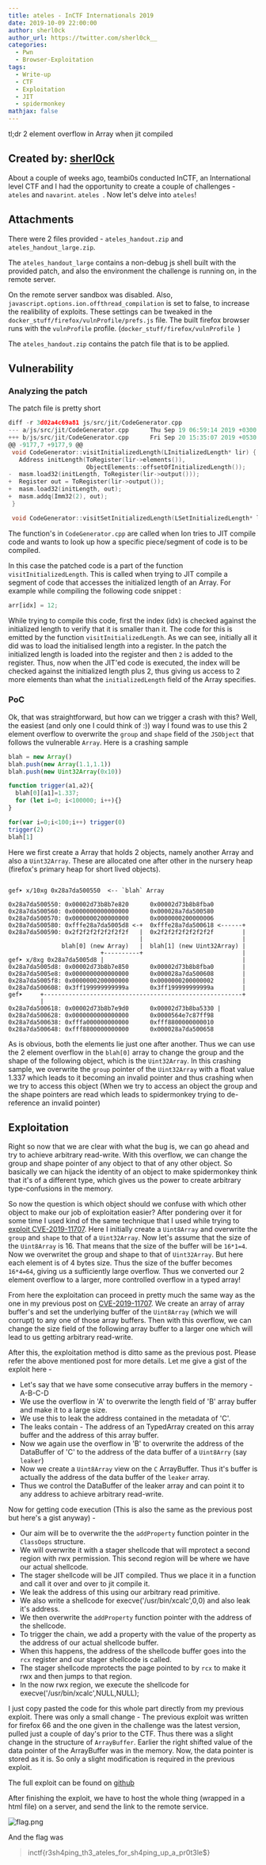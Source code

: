 ```yaml
---
title: ateles - InCTF Internationals 2019 
date: 2019-10-09 22:00:00
author: sherl0ck
author_url: https://twitter.com/sherl0ck__
categories:
  - Pwn
  - Browser-Exploitation
tags:
  - Write-up
  - CTF
  - Exploitation
  - JIT
  - spidermonkey
mathjax: false
---
```


tl;dr 2 element overflow in Array when jit compiled

<!--more-->

## Created by: [sherl0ck](https://twitter.com/sherl0ck__)

About a couple of weeks ago, teambi0s conducted InCTF, an International level CTF and I had the opportunity to create a couple of challenges - `ateles` and `navarint`. `ateles `. Now let's delve into `ateles`!

## Attachments

There were 2 files provided - `ateles_handout.zip` and `ateles_handout_large.zip`.

The `ateles_handout_large` contains a non-debug js shell built with the provided patch, and also the environment the challenge is running on, in the remote server.

On the remote server sandbox was disabled. Also, `javascript.options.ion.offthread_compilation` is set to false, to increase the realibility of exploits. These settings can be tweaked in the `docker_stuff/firefox/vulnProfile/prefs.js` file. The built firefox browser runs with the `vulnProfile` profile. (`docker_stuff/firefox/vulnProfile
`)

The `ateles_handout.zip` contains the patch file that is to be applied.

## Vulnerability

### Analyzing the patch

The patch file is pretty short

```c
diff -r 3d02a4c69a81 js/src/jit/CodeGenerator.cpp
--- a/js/src/jit/CodeGenerator.cpp      Thu Sep 19 06:59:14 2019 +0300
+++ b/js/src/jit/CodeGenerator.cpp      Fri Sep 20 15:35:07 2019 +0530
@@ -9177,7 +9177,9 @@
 void CodeGenerator::visitInitializedLength(LInitializedLength* lir) {
   Address initLength(ToRegister(lir->elements()),
                      ObjectElements::offsetOfInitializedLength());
-  masm.load32(initLength, ToRegister(lir->output()));
+  Register out = ToRegister(lir->output());
+  masm.load32(initLength, out);
+  masm.addq(Imm32(2), out);
 }

 void CodeGenerator::visitSetInitializedLength(LSetInitializedLength* lir) {
```

The function's in `CodeGenerator.cpp` are called when Ion tries to JIT compile code and wants to look up how a specific piece/segment of code is to be compiled.

In this case the patched code is a part of the function `visitInitializedLength`. This is called when trying to JIT compile a segment of code that accesses the initialized length of an Array. For example while compiling the following code snippet :

```js
arr[idx] = 12;
```

While trying to compile this code, first the index (idx) is checked against the initialized length to verify that it is smaller than it. The code for this is emitted by the function `visitInitializedLength`. As we can see, initially all it did was to load the initialised length into a register. In the patch the initialized length is loaded into the register and then `2` is added to the register. Thus, now when the JIT'ed code is executed, the index will be checked against the initialized length plus 2, thus giving us access to 2 more elements than what the `initializedLength` field of the Array specifies.

### PoC

Ok, that was straightforward, but how can we trigger a crash with this? Well, the easiest (and only one I could think of :)) way I found was to use this 2 element overflow to overwrite the `group` and `shape` field of the `JSObject` that follows the vulnerable `Array`. Here is a crashing sample

```js
blah = new Array()
blah.push(new Array(1.1,1.1))
blah.push(new Uint32Array(0x10))

function trigger(a1,a2){
  blah[0][a1]=1.337;
  for (let i=0; i<100000; i++){}
}

for(var i=0;i<100;i++) trigger(0)
trigger(2)
blah[1]
```

Here we first create a Array that holds 2 objects, namely another Array and also a `Uint32Array`. These are allocated one after other in the nursery heap (firefox's primary heap for short lived objects).

```shell

gef➤ x/10xg 0x28a7da500550  <-- `blah` Array

0x28a7da500550: 0x00002d73b8b7e820      0x00002d73b8b8fba0
0x28a7da500560: 0x0000000000000000      0x000028a7da500580
0x28a7da500570: 0x0000000200000000      0x0000000200000006
0x28a7da500580: 0xfffe28a7da5005d8 <-+  0xfffe28a7da500618 <------+
0x28a7da500590: 0x2f2f2f2f2f2f2f2f   |  0x2f2f2f2f2f2f2f2f        |
                                     |                            |
               blah[0] (new Array)   |  blah[1] (new Uint32Array) |
                          +----------+                            |
gef➤ x/8xg 0x28a7da5005d8 |                                       |
0x28a7da5005d8: 0x00002d73b8b7e850      0x00002d73b8b8fba0        |
0x28a7da5005e8: 0x0000000000000000      0x000028a7da500608        |
0x28a7da5005f8: 0x0000000200000000      0x0000000200000002        |
0x28a7da500608: 0x3ff199999999999a      0x3ff199999999999a        |
gef➤     +--------------------------------------------------------+
         |
0x28a7da500618: 0x00002d73b8b7e9d0      0x00002d73b8ba5330 |
0x28a7da500628: 0x0000000000000000      0x0000564e7c87ff98
0x28a7da500638: 0xfffa000000000000      0xfff8800000000010
0x28a7da500648: 0xfff8800000000000      0x000028a7da500658
```

As is obvious, both the elements lie just one after another. Thus we can use the 2 element overflow in the `blah[0]` array to change the group and the shape of the following object, which is the `Uint32Array`. In this crashing sample, we overwrite the `group` pointer of the `Uint32Array` with a float value 1.337 which leads to it becoming an invalid pointer and thus crashing when we try to access this object (When we try to access an object the group and the shape pointers are read which leads to spidermonkey trying to de-reference an invalid pointer)

## Exploitation

Right so now that we are clear with what the bug is, we can go ahead and try to achieve arbitrary read-write. With this overflow, we can change the group and shape pointer of any object to that of any other object. So basically we can hijack the identity of an object to make spidermonkey think that it's of a different type, which gives us the power to create arbitrary type-confusions in the memory.

So now the question is which object should we confuse with which other object to make our job of exploitation easier? After pondering over it for some time I used kind of the same technique that I used while trying to [exploit CVE-2019-11707](https://vigneshsrao.github.io/writeup/). Here I initially create a `Uint8Array` and overwrite the `group` and `shape` to that of a `Uint32Array`. Now let's assume that the size of the `Uint8Array` is 16. That means that the size of the buffer will be `16*1=4`. Now we overwritet the group and shape to that of `Uint32Array`. But here each element is of 4 bytes size. Thus the size of the buffer becomes `16*4=64`, giving us a sufficiently large overflow. Thus we converted our 2 element overflow to a larger, more controlled overflow in a typed array!

From here the exploitation can proceed in pretty much the same way as the one in my previous post on [CVE-2019-11707](https://vigneshsrao.github.io/writeup/#confusing-uint8array-and-uint32array). We create an array of array buffer's and set the underlying buffer of the `Uint8Array` (which we will corrupt) to any one of those array buffers. Then with this overflow, we can change the size field of the following array buffer to a larger one which will lead to us getting arbitrary read-write.

After this, the exploitation method is ditto same as the previous post. Please refer the above mentioned post for more details. Let me give a gist of the exploit here -

* Let's say that we have some consecutive array buffers in the memory - A-B-C-D
* We use the overflow in 'A' to overwrite the length field of 'B' array buffer and make it to a large size.
* We use this to leak the address contained in the metadata of 'C'.
* The leaks contain - The address of an TypedArray created on this array buffer and the address of this array buffer.
* Now we again use the overflow in 'B' to overwrite the address of the DataBuffer of 'C' to the address of the data buffer of a `Uint8Arry` (say `leaker`)
* Now we create a `Uint8Array` view on the `C` ArrayBuffer. Thus it's buffer is actually the address of the data buffer of the `leaker` array.
* Thus we control the DataBuffer of the leaker array and can point it to any address to achieve arbitrary read-write.

Now for getting code execution (This is also the same as the previous post but here's a gist anyway) -

* Our aim will be to overwrite the the `addProperty` function pointer in the `ClassOops` structure.
* We will overwrite it with a stager shellcode that will mprotect a second region with rwx permission. This second region will be where we have our actual shellcode.
* The stager shellcode will be JIT compiled. Thus we place it in a function and call it over and over to jit compile it.
* We leak the address of this using our arbitrary read primitive.
* We also write a shellcode for execve('/usr/bin/xcalc',0,0) and also leak it's address.
* We then overwrite the `addProperty` function pointer with the address of the shellcode.
* To trigger the chain, we add a property with the value of the property as the address of our actual shellcode buffer.
* When this happens, the address of the shellcode buffer goes into the `rcx` register and our stager shellcode is called.
* The stager shellcode mprotects the page pointed to by `rcx` to make it rwx and then jumps to that region.
* In the now rwx region, we execute the shellcode for execve('/usr/bin/xcalc',NULL,NULL);

I just copy pasted the code for this whole part directly from my previous exploit. There was only a small change - The previous exploit was written for firefox 66 and the one given in the challenge was the latest version, pulled just a couple of day's prior to the CTF. Thus there was a slight change in the structure of `ArrayBuffer`. Earlier the right shifted value of the data pointer of the ArrayBuffer was in the memory. Now, the data pointer is stored as it is. So only a slight modification is required in the previous exploit.

The full exploit can be found on [github](https://github.com/vigneshsrao/InCTF/tree/master/pwn2019/ateles/exploit)

After finishing the exploit, we have to host the whole thing (wrapped in a html file) on a server, and send the link to the remote service.

![flag.png](ateles.png)

And the flag was

> inctf{r3sh4ping_th3_ateles_for_sh4ping_up_a_pr0t3le$}
